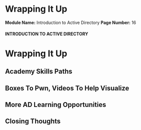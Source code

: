 <!--
 // Platform: Academy
// URL: https://academy.hackthebox.com/module/74/section/1394
// Platform Version: V1
// Module ID: 74
// Module Name: Introduction to Active Directory
// Module Difficulty: Fundamental
// Section ID: 1394
// Section Title: Wrapping It Up
// Page Title: Introduction to Active Directory
// Page Number: 16
-->

# Wrapping It Up

**Module Name:** Introduction to Active Directory **Page Number:** 16

#### INTRODUCTION TO ACTIVE DIRECTORY

# Wrapping It Up

## Academy Skills Paths

## Boxes To Pwn, Videos To Help Visualize

## More AD Learning Opportunities

## Closing Thoughts

####